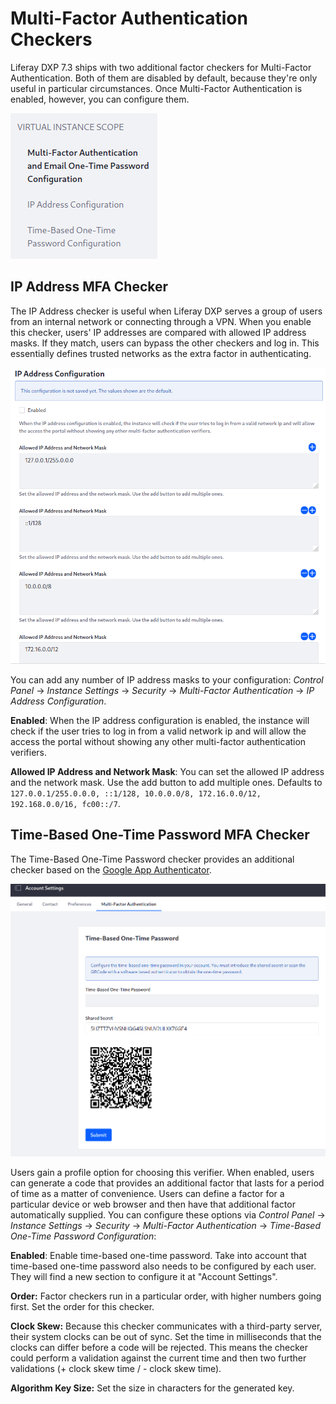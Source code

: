 # Multi-Factor Authentication Checkers

Liferay DXP 7.3 ships with two additional factor checkers for Multi-Factor Authentication. Both of them are disabled by default, because they're only useful in particular circumstances. Once Multi-Factor Authentication is enabled, however, you can configure them. 

![When you enable Multi-Factor Authentication, the other factor checkers appear.](./factor-checkers/images/01.png)

## IP Address MFA Checker

The IP Address checker is useful when Liferay DXP serves a group of users from an internal network or connecting through a VPN. When you enable this checker, users' IP addresses are compared with allowed IP address masks. If they match, users can bypass the other checkers and log in. This essentially defines trusted networks as the extra factor in authenticating. 

![The IP Address factor checker by default checks for private networks.](./factor-checkers/images/02.png)

You can add any number of IP address masks to your configuration: *Control Panel* &rarr; *Instance Settings* &rarr; *Security* &rarr; *Multi-Factor Authentication* &rarr; *IP Address Configuration*.

**Enabled**: When the IP address configuration is enabled, the instance will check if the user tries to log in from a valid network ip and will allow the access the portal without showing any other multi-factor authentication verifiers.

**Allowed IP Address and Network Mask**: You can set the allowed IP address and the network mask. Use the add button to add multiple ones. Defaults to `127.0.0.1/255.0.0.0, ::1/128, 10.0.0.0/8, 172.16.0.0/12, 192.168.0.0/16, fc00::/7`.

## Time-Based One-Time Password MFA Checker

The Time-Based One-Time Password checker provides an additional checker based on the [Google App Authenticator](https://play.google.com/store/apps/details?id=com.google.android.apps.authenticator2). 

![The Time-Based OTP checker can be added to users' accounts.](./factor-checkers/images/03.png)

Users gain a profile option for choosing this verifier. When enabled, users can generate a code that provides an additional factor that lasts for a period of time as a matter of convenience. Users can define a factor for a particular device or web browser and then have that additional factor automatically supplied. You can configure these options via *Control Panel* &rarr; *Instance Settings* &rarr; *Security* &rarr; *Multi-Factor Authentication* &rarr; *Time-Based One-Time Password Configuration*: 

**Enabled**: Enable time-based one-time password. Take into account that time-based one-time password also needs to be configured by each user. They will find a new section to configure it at "Account Settings".

**Order:** Factor checkers run in a particular order, with higher numbers going first. Set the order for this checker. 

**Clock Skew:** Because this checker communicates with a third-party server, their system clocks can be out of sync. Set the time in milliseconds that the clocks can differ before a code will be rejected. This means the checker could perform a validation against the current time and then two further validations (+ clock skew time / - clock skew time).

**Algorithm Key Size:** Set the size in characters for the generated key. 
